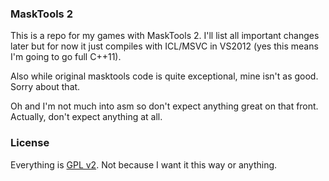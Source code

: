 ### MaskTools 2 ###

This is a repo for my games with MaskTools 2. I'll list all important changes later but for now it just compiles with ICL/MSVC in VS2012 (yes this means I'm going to go full C++11).

Also while original masktools code is quite exceptional, mine isn't as good. Sorry about that.

Oh and I'm not much into asm so don't expect anything great on that front. Actually, don't expect anything at all.

### License ###
Everything is  [GPL v2][gpl_v2]. Not because I want it this way or anything.

[gpl_v2]: http://www.gnu.org/licenses/gpl-2.0.html